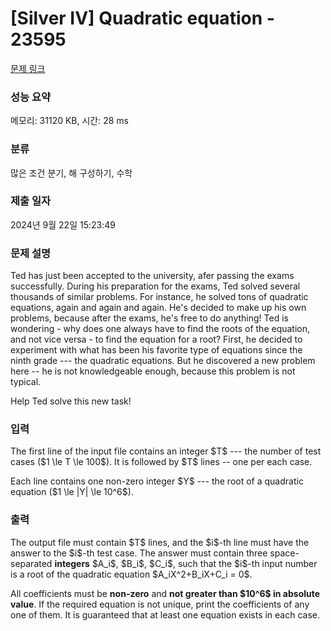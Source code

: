 # [Silver IV] Quadratic equation - 23595 

[문제 링크](https://www.acmicpc.net/problem/23595) 

### 성능 요약

메모리: 31120 KB, 시간: 28 ms

### 분류

많은 조건 분기, 해 구성하기, 수학

### 제출 일자

2024년 9월 22일 15:23:49

### 문제 설명

<p>Ted has just been accepted to the university, afer passing the exams successfully. During his preparation for the exams, Ted solved several thousands of similar problems. For instance, he solved tons of quadratic equations, again and again and again. He's decided to make up his own problems, because after the exams, he's free to do anything! Ted is wondering - why does one always have to find the roots of the equation, and not vice versa - to find the equation for a root? First, he decided to experiment with what has been his favorite type of equations since the ninth grade --- the quadratic equations. But he discovered a new problem here -- he is not knowledgeable enough, because this problem is not typical.</p>

<p>Help Ted solve this new task!</p>

### 입력 

 <p>The first line of the input file contains an integer $T$ --- the number of test cases ($1 \le T \le 100$). It is followed by $T$ lines -- one per each case.</p>

<p>Each line contains one non-zero integer $Y$ --- the root of a quadratic equation ($1 \le |Y| \le 10^6$).</p>

### 출력 

 <p>The output file must contain $T$ lines, and the $i$-th line must have the answer to the $i$-th test case. The answer must contain three space-separated <strong>integers</strong> $A_i$, $B_i$, $C_i$, such that the $i$-th input number is a root of the quadratic equation $A_iX^2+B_iX+C_i = 0$. </p>

<p>All coefficients must be <strong>non-zero</strong> and <strong>not greater than $10^6$ in absolute value</strong>. If the required equation is not unique, print the coefficients of any one of them. It is guaranteed that at least one equation exists in each case.</p>

